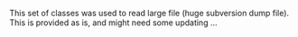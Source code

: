 This set of classes was used to read large file  (huge subversion dump file).
This is provided as is, and might need some updating ...
